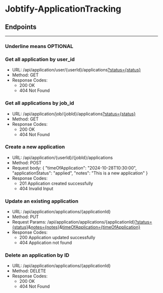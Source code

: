 # Jobtify-ApplicationTracking

## Endpoints
***
### Underline means OPTIONAL
### Get all application by user_id
* URL: /api/application/user/{userId}/applications<u>?status={status}</u>
* Method: GET
* Response Codes:
    * 200 OK
    * 404 Not Found

### Get all applications by job_id
* URL: /api/application/job/{jobId}/applications<u>?status={status}</u>
* Method: GET
* Response Codes:
    * 200 OK
    * 404 Not Found

### Create a new application
* URL: /api/application/{userId}/{jobId}/applications
* Method: POST
* Request body:
  {
  "timeOfApplication": "2024-10-28T10:30:00",
  "applicationStatus": "applied",
  "notes": "This is a new application"
  }
* Response Codes:
    * 201 Application created successfully
    * 404 Invalid Input

### Update an existing application
* URL: /api/application/applications/{applicationId}
* Method: PUT
* Request Params: /api/application/applications/{applicationId}<u>?status={status}</u>&<u>notes={notes}</u>&<u>timeOfApplication={timeOfApplication}</u>
* Response Codes:
    * 200 Application updated successfully
    * 404 Application not found

### Delete an application by ID
* URL: /api/application/applications/{applicationId}
* Method: DELETE
* Response Codes:
    * 200 OK
    * 404 Not Found